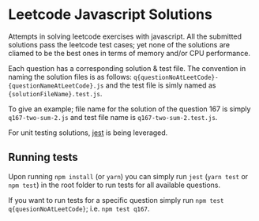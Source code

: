 # Leetcode Javascript Solutions
Attempts in solving leetcode exercises with javascript. All the submitted solutions pass the leetcode test cases; yet none of the solutions are cliamed to be the best ones in terms of memory and/or CPU performance.

Each question has a corresponding solution & test file. The convention in naming the solution files is as follows: `q{questionNoAtLeetCode}-{questionNameAtLeetCode}.js` and the test file is simly named as `{solutionFileName}.test.js`.

To give an example; file name for the solution of the question 167 is simply `q167-two-sum-2.js` and test file name is `q167-two-sum-2.test.js`.

For unit testing solutions, [jest](https://jestjs.io/) is being leveraged.

## Running tests
Upon running `npm install` (or `yarn`) you can simply run `jest` (`yarn test` or `npm test`) in the root folder to run tests for all available questions.

If you want to run tests for a specific question simply run `npm test q{quesionNoAtLeetCode}`; i.e. `npm test q167`.
